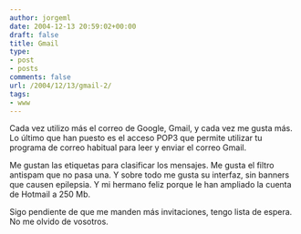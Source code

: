 ```yaml
---
author: jorgeml
date: 2004-12-13 20:59:02+00:00
draft: false
title: Gmail
type: 
- post
- posts
comments: false
url: /2004/12/13/gmail-2/
tags:
- www
---
```


Cada vez utilizo más el correo de Google, Gmail, y cada vez me gusta más. Lo último que han puesto es el acceso POP3 que permite utilizar tu programa de correo habitual para leer y enviar el correo Gmail.

Me gustan las etiquetas para clasificar los mensajes. Me gusta el filtro antispam que no pasa una. Y sobre todo me gusta su interfaz, sin banners que causen epilepsia. Y mi hermano feliz porque le han ampliado la cuenta de Hotmail a 250 Mb.

Sigo pendiente de que me manden más invitaciones, tengo lista de espera. No me olvido de vosotros.
